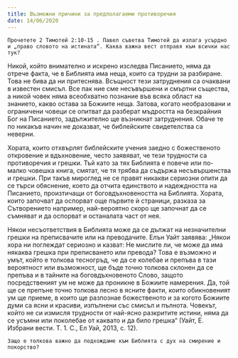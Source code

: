 ```yaml
---
title: Възможни причини за предполагаеми противоречия
date: 14/06/2020
---
```


`Прочетете 2 Тимотей 2:10-15 . Павел съветва Тимотей да излага усърдно и „право словото на истината“. Каква важна вест отправя към всички нас тук?`

Никой, който внимателно и искрено изследва Писанието, няма да отрече факта, че в Библията има неща, които са трудни за разбиране. Това не бива да ни притеснява. Всъщност тези затруднения са очаквани в известен смисъл. Все пак ние сме несъвършени и смъртни същества, а никой човек няма всеобхватно познание във всяка област на знанието, какво остава за Божиите неща. Затова, когато необразовани и ограничени човеци се опитват да разберат мъдростта на безкрайния Бог на Писанието, задължително ще възникнат затруднения. Обаче те по никакъв начин не доказват, че библейските свидетелства са неверни.

Хората, които отхвърлят библейските учения заедно с божественото откровение и вдъхновение, често заявяват, че тези трудности са противоречия и грешки. Тъй като за тях Библията е повече или по-малко човешка книга, смятат, че тя трябва да съдържа несъвършенства и грешки. При такъв мироглед не се правят никакви сериозни опити да се търси обяснение, което да отчита единството и надеждността на Писанието, произтичащи от боговдъхновеността на Библията. Хората, които започват да оспорват още първите ѝ страници, разказа за Сътворението например, най-вероятно скоро ще започнат да се съмняват и да оспорват и останалата част от нея.

Някои несъответствия в Библията може да се дължат на незначителни грешки на преписвачите или на преводачите. Елън Уайт заявява: „Някои хора ни поглеждат сериозно и казват: Не мислите ли, че може да има някаква грешка при преписването или превода? Това е възможно и умът, който е толкова тесногръд, че да се колебае и препъва в тази вероятност или възможност, ще бъде точно толкова склонен да се препъва и в тайните на боговдъхновеното Слово, защото посредственият ум не може да проникне в Божиите намерения. Да, той ще се препъне точно толкова лесно в ясните факти, които обикновеният ум ще приеме, в които ще разпознае божественото и за когото Божиите думи са ясни и красиви, изпълнени със смисъл и пълнота. Човекът, който не си измисля трудности от най-ясно разкритите истини, няма да се усъмни или поколебае от каквато и да било грешка“ (Уайт, Е. Избрани вести. Т. 1. С., Ел Уай, 2013, с. 12).

`Защо е толкова важно да подхождаме към Библията с дух на смирение и покорство?`